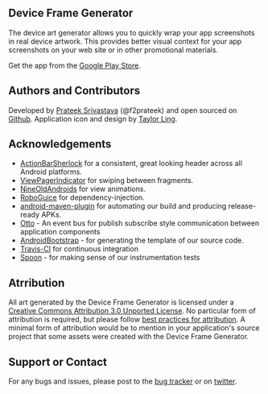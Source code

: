 ## Device Frame Generator
The device art generator allows you to quickly wrap your app screenshots in real device artwork.
This provides better visual context for your app screenshots on your web site or in other promotional materials.

Get the app from the [Google Play Store](https://play.google.com/store/apps/details?id=com.f2prateek.dfg).

## Authors and Contributors
Developed by [Prateek Srivastava](https://twitter.com/f2prateek) (@f2prateek) and open sourced on [Github](https://github.com/f2prateek/Device-Frame-Generator).
Application icon and design by [Taylor Ling](http://androiduiux.com/).

## Acknowledgements

  * [ActionBarSherlock](https://github.com/JakeWharton/ActionBarSherlock) for a
consistent, great looking header across all Android platforms.
  * [ViewPagerIndicator](https://github.com/JakeWharton/Android-ViewPagerIndicator)
  for swiping between fragments.
  * [NineOldAndroids](https://github.com/JakeWharton/NineOldAndroids) for
  view animations.
  * [RoboGuice](http://code.google.com/p/roboguice/) for dependency-injection.
  * [android-maven-plugin](https://github.com/jayway/maven-android-plugin)
  for automating our build and producing release-ready APKs.
  * [Otto](https://github.com/square/otto) - An event bus for publish subscribe style communication between application components
  * [AndroidBootstrap](http://www.androidbootstrap.com/) - for generating the template of our source code.
  * [Travis-CI](https://travis-ci.org/f2prateek/FoodBot) for continuous integration
  * [Spoon](http://square.github.com/spoon/) - for making sense of our instrumentation tests


## Atrribution
All art generated by the Device Frame Generator is licensed under a [Creative Commons Attribution 3.0 Unported License](http://creativecommons.org/licenses/by/3.0/).
No particular form of attribution is required, but please follow [best practices for attribution](http://wiki.creativecommons.org/Marking/Users).
A minimal form of attribution would be to mention in your application's source project that some assets were created with the Device Frame Generator.

## Support or Contact
For any bugs and issues, please post to the [bug tracker](https://github.com/f2prateek/Device-Frame-Generator/issues?state=open) or on [twitter](https://twitter.com/f2prateek).